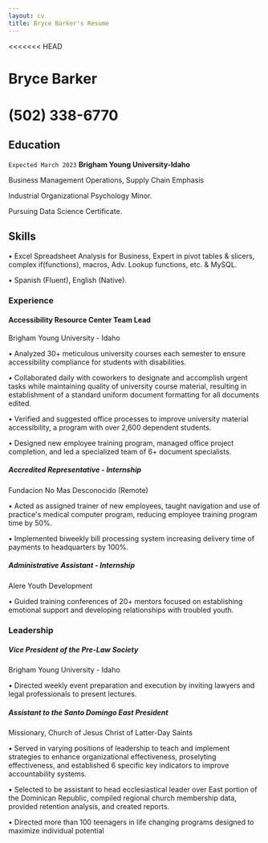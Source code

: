 ```yaml
---
layout: cv
title: Bryce Barker's Resume
---
```

<<<<<<< HEAD
# Bryce Barker
(502) 338-6770
=======
## Education
`Expected March 2023` __Brigham Young University-Idaho__

Business Management Operations, Supply Chain Emphasis

Industrial Organizational Psychology Minor.

Pursuing Data Science Certificate.

## Skills

• Excel Spreadsheet Analysis for Business, Expert in pivot tables & slicers, complex if(functions), macros, Adv. Lookup functions, 
etc. & MySQL.

• Spanish (Fluent), English (Native).


### Experience
#### Accessibility Resource Center Team Lead
Brigham Young University - Idaho

• Analyzed 30+ meticulous university courses each semester to ensure accessibility compliance for students with disabilities.

• Collaborated daily with coworkers to designate and accomplish urgent tasks while maintaining quality of university course 
material, resulting in establishment of a standard uniform document formatting for all documents edited.

• Verified and suggested office processes to improve university material accessibility, a program with over 2,600 dependent 
students.

• Designed new employee training program, managed office project completion, and led a specialized team of 6+ document 
specialists.

##### Accredited Representative - Internship
Fundacion No Mas Desconocido (Remote)

• Acted as assigned trainer of new employees, taught navigation and use of practice's medical computer program, reducing 
employee training program time by 50%.

• Implemented biweekly bill processing system increasing delivery time of payments to headquarters by 100%.

##### Administrative Assistant - Internship
Alere Youth Development

• Guided training conferences of 20+ mentors focused on establishing emotional support and developing relationships with troubled youth.

### Leadership
##### Vice President of the Pre-Law Society
Brigham Young University - Idaho

• Directed weekly event preparation and execution by inviting lawyers and legal professionals to present lectures.

##### Assistant to the Santo Domingo East President

Missionary, Church of Jesus Christ of Latter-Day Saints

• Served in varying positions of leadership to teach and implement strategies to enhance organizational effectiveness, proselyting 
effectiveness, and established 6 specific key indicators to improve accountability systems.

• Selected to be assistant to head ecclesiastical leader over East portion of the Dominican Republic, compiled regional church 
membership data, provided retention analysis, and created reports.

• Directed more than 100 teenagers in life changing programs designed to maximize individual potential



<!-- ### Footer

Last updated: May 2013 -->



